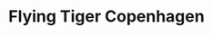 ---
title: "Flying Tiger Copenhagen"
url: /madrid/flying-tiger-copenhagen-calle-de-fuencarral/
shop: tienda de variedades
---